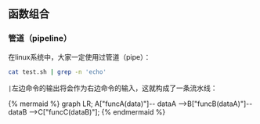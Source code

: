 ## 函数组合
### 管道（pipeline）
在linux系统中，大家一定使用过管道（pipe）：
```bash
cat test.sh | grep -n 'echo'
```

`|`左边命令的输出将会作为右边命令的输入，这就构成了一条流水线：

{% mermaid %}
graph LR;
  A["funcA(data)"]-- dataA -->B["funcB(dataA)"]-- dataB -->C["funcC(dataB)"];
{% endmermaid %}


